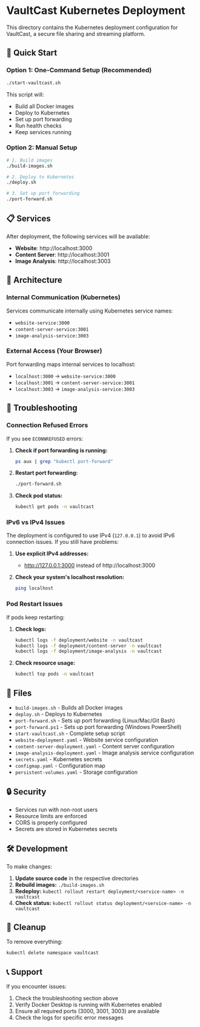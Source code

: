 # VaultCast Kubernetes Deployment

This directory contains the Kubernetes deployment configuration for VaultCast, a secure file sharing and streaming platform.

## 🚀 Quick Start

### Option 1: One-Command Setup (Recommended)

```bash
./start-vaultcast.sh
```

This script will:

- Build all Docker images
- Deploy to Kubernetes
- Set up port forwarding
- Run health checks
- Keep services running

### Option 2: Manual Setup

```bash
# 1. Build images
./build-images.sh

# 2. Deploy to Kubernetes
./deploy.sh

# 3. Set up port forwarding
./port-forward.sh
```

## 📋 Services

After deployment, the following services will be available:

- **Website**: http://localhost:3000
- **Content Server**: http://localhost:3001
- **Image Analysis**: http://localhost:3003

## 🔧 Architecture

### Internal Communication (Kubernetes)

Services communicate internally using Kubernetes service names:

- `website-service:3000`
- `content-server-service:3001`
- `image-analysis-service:3003`

### External Access (Your Browser)

Port forwarding maps internal services to localhost:

- `localhost:3000` → `website-service:3000`
- `localhost:3001` → `content-server-service:3001`
- `localhost:3003` → `image-analysis-service:3003`

## 🐛 Troubleshooting

### Connection Refused Errors

If you see `ECONNREFUSED` errors:

1. **Check if port forwarding is running:**

   ```bash
   ps aux | grep "kubectl port-forward"
   ```

2. **Restart port forwarding:**

   ```bash
   ./port-forward.sh
   ```

3. **Check pod status:**
   ```bash
   kubectl get pods -n vaultcast
   ```

### IPv6 vs IPv4 Issues

The deployment is configured to use IPv4 (`127.0.0.1`) to avoid IPv6 connection issues. If you still have problems:

1. **Use explicit IPv4 addresses:**

   - http://127.0.0.1:3000 instead of http://localhost:3000

2. **Check your system's localhost resolution:**
   ```bash
   ping localhost
   ```

### Pod Restart Issues

If pods keep restarting:

1. **Check logs:**

   ```bash
   kubectl logs -f deployment/website -n vaultcast
   kubectl logs -f deployment/content-server -n vaultcast
   kubectl logs -f deployment/image-analysis -n vaultcast
   ```

2. **Check resource usage:**
   ```bash
   kubectl top pods -n vaultcast
   ```

## 📁 Files

- `build-images.sh` - Builds all Docker images
- `deploy.sh` - Deploys to Kubernetes
- `port-forward.sh` - Sets up port forwarding (Linux/Mac/Git Bash)
- `port-forward.ps1` - Sets up port forwarding (Windows PowerShell)
- `start-vaultcast.sh` - Complete setup script
- `website-deployment.yaml` - Website service configuration
- `content-server-deployment.yaml` - Content server configuration
- `image-analysis-deployment.yaml` - Image analysis service configuration
- `secrets.yaml` - Kubernetes secrets
- `configmap.yaml` - Configuration map
- `persistent-volumes.yaml` - Storage configuration

## 🔒 Security

- Services run with non-root users
- Resource limits are enforced
- CORS is properly configured
- Secrets are stored in Kubernetes secrets

## 🛠️ Development

To make changes:

1. **Update source code** in the respective directories
2. **Rebuild images:** `./build-images.sh`
3. **Redeploy:** `kubectl rollout restart deployment/<service-name> -n vaultcast`
4. **Check status:** `kubectl rollout status deployment/<service-name> -n vaultcast`

## 🧹 Cleanup

To remove everything:

```bash
kubectl delete namespace vaultcast
```

## 📞 Support

If you encounter issues:

1. Check the troubleshooting section above
2. Verify Docker Desktop is running with Kubernetes enabled
3. Ensure all required ports (3000, 3001, 3003) are available
4. Check the logs for specific error messages
